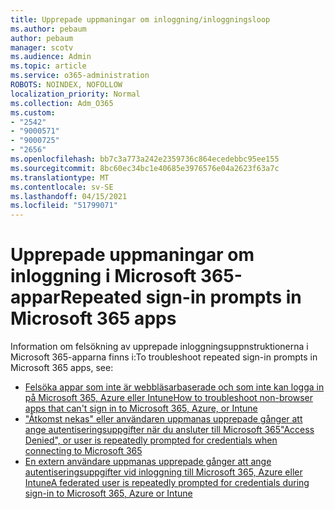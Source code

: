 ```yaml
---
title: Upprepade uppmaningar om inloggning/inloggningsloop
ms.author: pebaum
author: pebaum
manager: scotv
ms.audience: Admin
ms.topic: article
ms.service: o365-administration
ROBOTS: NOINDEX, NOFOLLOW
localization_priority: Normal
ms.collection: Adm_O365
ms.custom:
- "2542"
- "9000571"
- "9000725"
- "2656"
ms.openlocfilehash: bb7c3a773a242e2359736c864ecedebbc95ee155
ms.sourcegitcommit: 8bc60ec34bc1e40685e3976576e04a2623f63a7c
ms.translationtype: MT
ms.contentlocale: sv-SE
ms.lasthandoff: 04/15/2021
ms.locfileid: "51799071"
---
```

# <a name="repeated-sign-in-prompts-in-microsoft-365-apps"></a><span data-ttu-id="8fe14-102">Upprepade uppmaningar om inloggning i Microsoft 365-appar</span><span class="sxs-lookup"><span data-stu-id="8fe14-102">Repeated sign-in prompts in Microsoft 365 apps</span></span>

<span data-ttu-id="8fe14-103">Information om felsökning av upprepade inloggningsuppnstruktionerna i Microsoft 365-apparna finns i:</span><span class="sxs-lookup"><span data-stu-id="8fe14-103">To troubleshoot repeated sign-in prompts in Microsoft 365 apps, see:</span></span>

- [<span data-ttu-id="8fe14-104">Felsöka appar som inte är webbläsarbaserade och som inte kan logga in på Microsoft 365, Azure eller Intune</span><span class="sxs-lookup"><span data-stu-id="8fe14-104">How to troubleshoot non-browser apps that can't sign in to Microsoft 365, Azure, or Intune</span></span>](https://support.office.com/article/how-to-troubleshoot-non-browser-apps-that-can-t-sign-in-to-office-365-azure-or-intune-3ba1b268-66f6-462c-b0e5-070f5c2603c1)
- [<span data-ttu-id="8fe14-105">"Åtkomst nekas" eller användaren uppmanas upprepade gånger att ange autentiseringsuppgifter när du ansluter till Microsoft 365</span><span class="sxs-lookup"><span data-stu-id="8fe14-105">"Access Denied", or user is repeatedly prompted for credentials when connecting to Microsoft 365</span></span>](https://docs.microsoft.com/office365/troubleshoot/security/access-denied-when-connect-to-office-365)
- [<span data-ttu-id="8fe14-106">En extern användare uppmanas upprepade gånger att ange autentiseringsuppgifter vid inloggning till Microsoft 365, Azure eller Intune</span><span class="sxs-lookup"><span data-stu-id="8fe14-106">A federated user is repeatedly prompted for credentials during sign-in to Microsoft 365, Azure or Intune</span></span>](https://docs.microsoft.com/office365/troubleshoot/authentication/federated-user-repeatedly-prompted-for-credentials)

